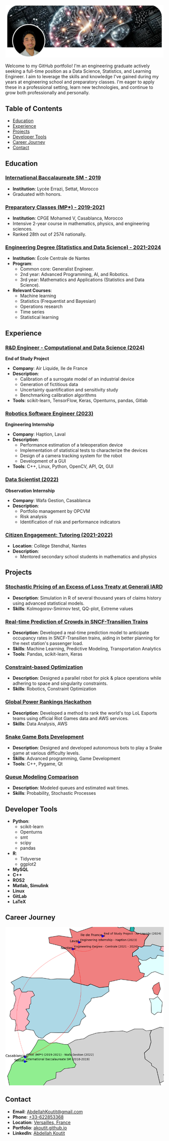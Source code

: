 ![Portfolio Banner](bannerli.png)

Welcome to my GitHub portfolio! I'm an engineering graduate actively seeking a full-time position as a Data Science, Statistics, and Learning Engineer. I aim to leverage the skills and knowledge I've gained during my years at engineering school and preparatory classes. I'm eager to apply these in a professional setting, learn new technologies, and continue to grow both professionally and personally.

## Table of Contents

- [Education](#education)
- [Experience](#experience)
- [Projects](#projects)
- [Developer Tools](#developer-tools)
- [Career Journey](#career-journey)
- [Contact](#contact)

## Education

### [International Baccalaureate SM - 2019](https://maps.app.goo.gl/bDXLzZkFA9UpBHeM9)
- **Institution**: Lycée Errazi, Settat, Morocco
- Graduated with honors.

### [Preparatory Classes (MP*) - 2019-2021](https://maps.app.goo.gl/Tfgo2rgHRvBjRg8n9)
- **Institution**: CPGE Mohamed V, Casablanca, Morocco
- Intensive 2-year course in mathematics, physics, and engineering sciences.
- Ranked 28th out of 2574 nationally.

### [Engineering Degree (Statistics and Data Science) - 2021-2024](https://maps.app.goo.gl/DxeuFiprKuxduHEKA)
- **Institution**: École Centrale de Nantes
- **Program**:
  - Common core: Generalist Engineer.
  - 2nd year: Advanced Programming, AI, and Robotics.
  - 3rd year: Mathematics and Applications (Statistics and Data Science).
- **Relevant Courses**:
  - Machine learning
  - Statistics (Frequentist and Bayesian)
  - Operations research
  - Time series
  - Statistical learning

## Experience

### [R&D Engineer - Computational and Data Science (2024)](https://maps.app.goo.gl/hwvdcT9Mv331LjHh9)
**End of Study Project**
- **Company**: Air Liquide, Ile de France
- **Description**: 
  - Calibration of a surrogate model of an industrial device
  - Generation of fictitious data
  - Uncertainty quantification and sensitivity study
  - Benchmarking calibration algorithms
- **Tools**: scikit-learn, TensorFlow, Keras, Openturns, pandas, Gitlab

### [Robotics Software Engineer (2023)](https://maps.app.goo.gl/vvDnHYdNbFcQR77G8)
**Engineering Internship**
- **Company**: Haption, Laval
- **Description**: 
  - Performance estimation of a teleoperation device
  - Implementation of statistical tests to characterize the devices
  - Design of a camera tracking system for the robot
  - Development of a GUI
- **Tools**: C++, Linux, Python, OpenCV, API, Qt, GUI

### [Data Scientist (2022)](https://maps.app.goo.gl/XdjZsCMRto3mM4dDA)
**Observation Internship**
- **Company**: Wafa Gestion, Casablanca
- **Description**: 
  - Portfolio management by OPCVM
  - Risk analysis
  - Identification of risk and performance indicators

### [Citizen Engagement: Tutoring (2021-2022)](https://maps.app.goo.gl/iiE1quZAZ3cfALHL9)
- **Location**: Collège Stendhal, Nantes
- **Description**: 
  - Mentored secondary school students in mathematics and physics

## Projects

### [Stochastic Pricing of an Excess of Loss Treaty at Generali IARD](https://github.com/akoutit)
- **Description**: Simulation in R of several thousand years of claims history using advanced statistical models.
- **Skills**: Kolmogorov-Smirnov test, QQ-plot, Extreme values

### [Real-time Prediction of Crowds in SNCF-Transilien Trains](https://github.com/akoutit/DataChallenge)
- **Description**: Developed a real-time prediction model to anticipate occupancy rates in SNCF-Transilien trains, aiding in better planning for the next station's passenger load.
- **Skills**: Machine Learning, Predictive Modeling, Transportation Analytics
- **Tools**: Pandas, scikit-learn, Keras

### [Constraint-based Optimization](https://github.com/akoutit/ROPAH)
- **Description**: Designed a parallel robot for pick & place operations while adhering to space and singularity constraints.
- **Skills**: Robotics, Constraint Optimization

### [Global Power Rankings Hackathon](https://github.com/akoutit/GlobalPowerRanking)
- **Description**: Developed a method to rank the world's top LoL Esports teams using official Riot Games data and AWS services.
- **Skills**: Data Analysis, AWS

### [Snake Game Bots Development](https://github.com/akoutit/Snake)
- **Description**: Designed and developed autonomous bots to play a Snake game at various difficulty levels.
- **Skills**: Advanced programming, Game Development
- **Tools**: C++, Pygame, Qt

### [Queue Modeling Comparison](https://github.com/akoutit/Files_Attente)
- **Description**: Modeled queues and estimated wait times.
- **Skills**: Probability, Stochastic Processes

## Developer Tools

- **Python**:
  - scikit-learn
  - Openturns
  - smt
  - scipy
  - pandas
- **R**:
  - Tidyverse
  - ggplot2
- **MySQL**
- **C++**
- **ROS2**
- **Matlab, Simulink**
- **Linux**
- **GitLab**
- **LaTeX**

## Career Journey

![Career Journey Map](career_journey_map.png)

## Contact

- **Email**: [AbdellahKoutit@gmail.com](mailto:abdellahkoutit@gmail.com)
- **Phone**: [+33-622853368](tel:+33-622853368)
- **Location**: [Versailles, France](https://maps.app.goo.gl/HQfSmMbQ2qkAHR2c8)
- **Portfolio**: [akoutit.github.io](https://akoutit.github.io)
- **LinkedIn**: [Abdellah Koutit](https://www.linkedin.com/in/abdellah-koutit-5ab9851a4/)
